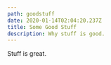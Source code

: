 ```yaml
---
path: goodstuff
date: 2020-01-14T02:04:20.237Z
title: Some Good Stuff
description: Why stuff is good.
---
```

Stuff is great.
